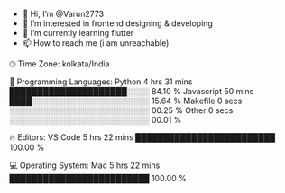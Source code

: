 - 👋 Hi, I’m @Varun2773
- 👀 I’m interested in frontend designing & developing
- 🌱 I’m currently learning flutter
- 📫 How to reach me (i am unreachable)


🕑︎ Time Zone: kolkata/India

💬 Programming Languages: 
Python                   4 hrs 31 mins       █████████████████████░░░░   84.10 % 
Javascript               50 mins             ████░░░░░░░░░░░░░░░░░░░░░   15.64 % 
Makefile                 0 secs              ░░░░░░░░░░░░░░░░░░░░░░░░░   00.25 % 
Other                    0 secs              ░░░░░░░░░░░░░░░░░░░░░░░░░   00.01 % 

🔥 Editors: 
VS Code                  5 hrs 22 mins       █████████████████████████   100.00 % 

💻 Operating System: 
Mac                      5 hrs 22 mins       █████████████████████████   100.00 % 
<!--
Varun2773/Varun2773 is a ✨ special ✨ repository because its `README.md` (this file) appears on your GitHub profile.
You can click the Preview link to take a look at your changes.
--->
